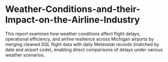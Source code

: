 # Weather-Conditions-and-their-Impact-on-the-Airline-Industry
This report examines how weather conditions affect flight delays, operational efficiency, and airline resilience across Michigan airports by merging cleaned SQL flight data with daily Meteostat records (matched by date and airport code), enabling direct comparisons of delays under various weather scenarios.
